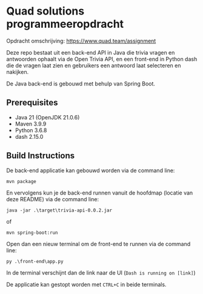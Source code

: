 # Quad solutions programmeeropdracht

Opdracht omschrijving: https://www.quad.team/assignment

Deze repo bestaat uit een back-end API in Java die trivia vragen en antwoorden ophaalt via de Open Trivia API, en een front-end in Python dash die de vragen laat zien en gebruikers een antwoord laat selecteren en nakijken. 

De Java back-end is gebouwd met behulp van Spring Boot.

## Prerequisites
- Java 21 (OpenJDK 21.0.6)
- Maven 3.9.9
- Python 3.6.8
- dash 2.15.0

## Build Instructions
De back-end applicatie kan gebouwd worden via de command line:
```
mvn package
```
En vervolgens kun je de back-end runnen vanuit de hoofdmap (locatie van deze README) via de command line:
```
java -jar .\target\trivia-api-0.0.2.jar
```
of
```
mvn spring-boot:run
```

Open dan een nieuw terminal om de front-end te runnen via de command line:
```
py .\front-end\app.py
```
In de terminal verschijnt dan de link naar de UI (`Dash is running on [link]`)

De applicatie kan gestopt worden met `CTRL+C` in beide terminals.
